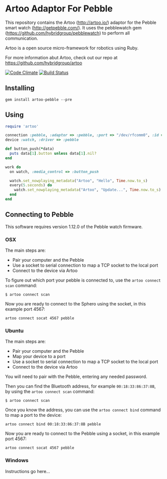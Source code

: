 # Artoo Adaptor For Pebble

This repository contains the Artoo (http://artoo.io/) adaptor for the Pebble smart watch (http://getpebble.com/). It uses the pebblewatch gem (https://github.com/hybridgroup/pebblewatch) to perform all communication.

Artoo is a open source micro-framework for robotics using Ruby.

For more information abut Artoo, check out our repo at https://github.com/hybridgroup/artoo

[![Code Climate](https://codeclimate.com/github/hybridgroup/artoo-pebble.png)](https://codeclimate.com/github/hybridgroup/artoo-pebble) [![Build Status](https://travis-ci.org/hybridgroup/artoo-pebble.png?branch=master)](https://travis-ci.org/hybridgroup/artoo-pebble)

## Installing

```
gem install artoo-pebble --pre
```

## Using

```ruby
require 'artoo'

connection :pebble, :adaptor => :pebble, :port => "/dev/rfcomm0", :id => "378B"
device :watch, :driver => :pebble

def button_push(*data)
  puts data[1].button unless data[1].nil?
end

work do
  on watch, :media_control => :button_push

  watch.set_nowplaying_metadata("Artoo", "Hello", Time.now.to_s)
  every(5.seconds) do
    watch.set_nowplaying_metadata("Artoo", "Update...", Time.now.to_s)
  end
end
```

## Connecting to Pebble

This software requires version 1.12.0 of the Pebble watch firmware.

### OSX

The main steps are:
- Pair your computer and the Pebble
- Use a socket to serial connection to map a TCP socket to the local port
- Connect to the device via Artoo

To figure out which port your pebble is connected to, use the `artoo connect scan` command:

```
$ artoo connect scan
```

Now you are ready to connect to the Sphero using the socket, in this example port 4567:

```
artoo connect socat 4567 pebble
```

### Ubuntu

The main steps are:
- Pair your computer and the Pebble
- Map your device to a port
- Use a socket to serial connection to map a TCP socket to the local port
- Connect to the device via Artoo

You will need to pair with the Pebble, entering any needed password.

Then you can find the Bluetooth address, for example `00:18:33:86:37:8B`, by using the `artoo connect scan` command: 

```
$ artoo connect scan
```

Once you know the address, you can use the `artoo connect bind` command to map a port to the device:

```
artoo connect bind 00:18:33:86:37:8B pebble
```

Now you are ready to connect to the Pebble using a socket, in this example port 4567:

```
artoo connect socat 4567 pebble
```

### Windows

Instructions go here...
